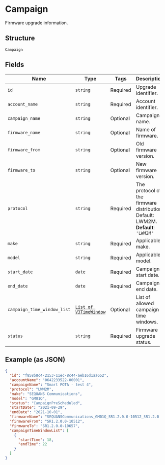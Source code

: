 
# Campaign

Firmware upgrade information.

## Structure

`Campaign`

## Fields

| Name | Type | Tags | Description |
|  --- | --- | --- | --- |
| `id` | `string` | Required | Upgrade identifier. |
| `account_name` | `string` | Required | Account identifier. |
| `campaign_name` | `string` | Optional | Campaign name. |
| `firmware_name` | `string` | Optional | Name of firmware. |
| `firmware_from` | `string` | Optional | Old firmware version. |
| `firmware_to` | `string` | Optional | New firmware version. |
| `protocol` | `string` | Required | The protocol of the firmware distribution. Default: LWM2M.<br>**Default**: `'LWM2M'` |
| `make` | `string` | Required | Applicable make. |
| `model` | `string` | Required | Applicable model. |
| `start_date` | `date` | Required | Campaign start date. |
| `end_date` | `date` | Required | Campaign end date. |
| `campaign_time_window_list` | [`List of V3TimeWindow`](../../doc/models/v3-time-window.md) | Optional | List of allowed campaign time windows. |
| `status` | `string` | Required | Firmware upgrade status. |

## Example (as JSON)

```json
{
  "id": "f858b8c4-2153-11ec-8c44-aeb16d1aa652",
  "accountName": "0642233522-00001",
  "campaignName": "Smart FOTA - test 4",
  "protocol": "LWM2M",
  "make": "SEQUANS Communications",
  "model": "GM01Q",
  "status": "CampaignPreScheduled",
  "startDate": "2021-09-29",
  "endDate": "2021-10-01",
  "firmwareName": "SEQUANSCommunications_GM01Q_SR1.2.0.0-10512_SR1.2.0.0-10657",
  "firmwareFrom": "SR1.2.0.0-10512",
  "firmwareTo": "SR1.2.0.0-10657",
  "campaignTimeWindowList": [
    {
      "startTime": 18,
      "endTime": 22
    }
  ]
}
```

